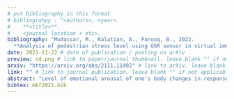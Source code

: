 ```yaml
---
# put bibliography in this format
# bibliograhpy : "<authors>, <year>.
#    **<title>**.
#    <journal location + etc>.
bibliography: "Mudassar, M., Kalatian, A., Farooq, B., 2022.
  **Analysis of pedestrian stress level using GSR sensor in virtual immersive reality**. Collective Dynamics." # surround Title with **<title>**
date: 2021-11-22 # date of publication / posting on arXiv
preview: cd.png # link to paper/journal thumbnail. leave blank "" if not applicable
arxiv: "https://arxiv.org/abs/2111.11492" # link to arXiv. leave blank "" if not applicable
link: "" # link to journal publication. leave blank "" if not applicable
abstract: "Level of emotional arousal of one's body changes in response to external stimuli in an environment. Given the risks involved while crossing streets, particularly at unsignalized mid-block crosswalks, one can expect a change in the stress level of pedestrians. In this study, we investigate the levels and changes in pedestrian stress, under different road crossing scenarios in immersive virtual reality. To measure stress level of pedestrians, we used Galvanic Skin Response (GSR) sensors. To collect the required data for the model, Virtual Immersive Reality Environment (VIRE) tool is used, which enables us to measure participants' stress levels in a controlled environment. The results suggested that the density of vehicles has a positive effect, meaning as the density of vehicles increases, so does the stress level for pedestrians. It was noted that younger pedestrians have a lower amount of stress when crossing as compared to older pedestrians which have higher amounts of stress. Geometric variables have an impact on the stress level of pedestrians. The greater the number of lanes the greater the observed stress, which is due to the crossing distance increasing, while the walking speed remains the same."
bibtex: mkf2021.bib
---
```

